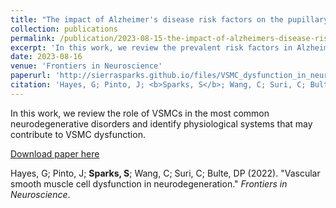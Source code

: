 ```yaml
---
title: "The impact of Alzheimer's disease risk factors on the pupillary light response"
collection: publications
permalink: /publication/2023-08-15-the-impact-of-alzheimers-disease-risk-factors-on-the-pupillary-light-response
excerpt: 'In this work, we review the prevalent risk factors in Alzheimer's disease and their impact, if any, on the pupillary light response.'
date: 2023-08-16
venue: 'Frontiers in Neuroscience'
paperurl: 'http://sierrasparks.github.io/files/VSMC_dysfunction_in_neurodegeneration_2022.pdf'
citation: 'Hayes, G; Pinto, J; <b>Sparks, S</b>; Wang, C; Suri, C; Bulte, DP (2022). &quot;Vascular smooth muscle cell dysfunction in neurodegeneration.&quot; <i>Frontiers in Neuroscience</i>.'
---
```

In this work, we review the role of VSMCs in the most common neurodegenerative disorders and identify physiological systems that may contribute to VSMC dysfunction. 

[Download paper here](http://sierrasparks.github.io/files/VSMC_dysfunction_in_neurodegeneration_2022.pdf)

Hayes, G; Pinto, J; <b>Sparks, S</b>; Wang, C; Suri, C; Bulte, DP (2022). &quot;Vascular smooth muscle cell dysfunction in neurodegeneration.&quot; <i>Frontiers in Neuroscience</i>.
